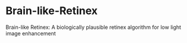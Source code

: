 # Brain-like-Retinex
Brain-like Retinex: A biologically plausible retinex algorithm for low light image enhancement
